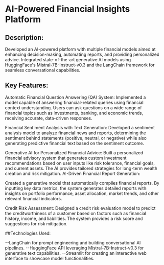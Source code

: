 # AI-Powered Financial Insights Platform

## Description:
Developed an AI-powered platform with multiple financial models aimed at enhancing decision-making, automating reports, and providing personalized advice. Integrated state-of-the-art generative AI models using HuggingFace's Mistral-7B-Instruct-v0.3 and the LangChain framework for seamless conversational capabilities.

## Key Features:

Automatic Financial Question Answering (QA) System:
Implemented a model capable of answering financial-related queries using financial context understanding. Users can ask questions on a wide range of financial topics such as investments, banking, and economic trends, receiving accurate, data-driven responses.

Financial Sentiment Analysis with Text Generation:
Developed a sentiment analysis model to analyze financial news and reports, determining the sentiment behind statements (positive, neutral, or negative) while also generating predictive financial text based on the sentiment outcome.

Generative AI for Personalized Financial Advice:
Built a personalized financial advisory system that generates custom investment recommendations based on user inputs like risk tolerance, financial goals, and current assets. The AI provides tailored strategies for long-term wealth creation and risk mitigation.
AI-Driven Financial Report Generation:

Created a generative model that automatically compiles financial reports. By inputting key data metrics, the system generates detailed reports with insights on portfolio performance, asset allocation, market trends, and other relevant financial indicators.

Credit Risk Assessment:
Designed a credit risk evaluation model to predict the creditworthiness of a customer based on factors such as financial history, income, and liabilities. The system provides a risk score and suggestions for risk mitigation.


##Technologies Used:

--LangChain for prompt engineering and building conversational AI pipelines.
--HuggingFace API leveraging Mistral-7B-Instruct-v0.3 for generative text capabilities.
--Streamlit for creating an interactive web interface to showcase model functionalities.

